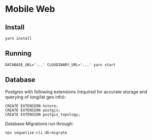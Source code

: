 # Mobile Web

## Install

```
yarn install
```

## Running

```
DATABASE_URL='...' CLOUDINARY_URL='...' yarn start
```


## Database

Postgres with following extensions (required for accurate storage and querying of long/lat geo info):

```
CREATE EXTENSION hstore;
CREATE EXTENSION postgis;
CREATE EXTENSION postgis_topology;
```

Database Migrations run through:

```
npx sequelize-cli db:migrate
```

